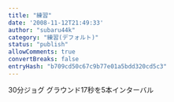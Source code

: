 ```yaml
---
title: "練習"
date: '2008-11-12T21:49:33'
author: "subaru44k"
category: "練習(デフォルト)"
status: "publish"
allowComments: true
convertBreaks: false
entryHash: "b709cd50c67c9b77e01a5bdd320cd5c3"
---
```

30分ジョグ
グラウンド17秒を5本インターバル
